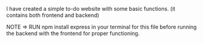 I have created a simple to-do website with some basic functions.
(it contains both frontend and backend)

NOTE => RUN npm install express in your terminal for this file before running the backend with the frontend for proper functioning.